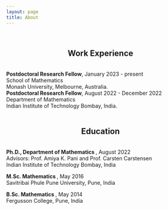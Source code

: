 ```yaml
---
layout: page
title: About
---
```


<br>
<h2 class="message" align="center">Work Experience</h2>
<br>
<span style="font-weight:bold">Postdoctoral Research Fellow</span>, January 2023 - present
<br>
School of Mathematics
<br>
Monash University, Melbourne, Australia.
<br>
<span style="font-weight:bold">Postdoctoral Research Fellow</span>, August 2022 - December 2022
<br>
Department  of Mathematics
<br>
Indian Institute of Technology Bombay, India.
<br>
<br>


<h2 class="message" align="center">Education</h2>
<br>
<span style="font-weight:bold">Ph.D.,  Department of Mathematics
  </span>, August 2022
<br>
Advisors: Prof. Amiya K. Pani and Prof. Carsten Carstensen
<br>
Indian Institute of Technology Bombay, India

<span style="font-weight:bold">M.Sc. Mathematics
</span>, May 2016
<br>
Savitribai Phule Pune University, Pune, India

<span style="font-weight:bold">B.Sc. Mathematics  </span>, May 2014
<br>
Fergusson College, Pune, India
